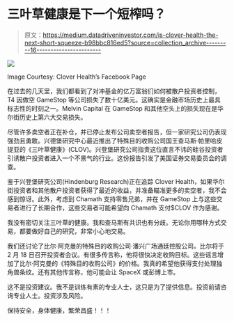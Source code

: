 # 三叶草健康是下一个短榨吗？

> 原文：<https://medium.datadriveninvestor.com/is-clover-health-the-next-short-squeeze-b98bbc816ed5?source=collection_archive---------16----------------------->

![](img/4c0b7b987d3d62ec833ec440bc0c2d14.png)

Image Courtesy: Clover Health’s Facebook Page

在过去的几天里，我们都看到了对冲基金的亿万富翁们如何被散户投资者控制，T4 因做空 GameStop 等公司损失了数十亿美元。这确实是金融市场历史上最具标志性的时刻之一。Melvin Capital 在 GameStop 和其他空头上的损失现在是华尔街历史上第六大交易损失。

尽管许多卖空者正在补仓，并已停止发布公司卖空者报告，但一家研究公司仍表现强劲且勇敢。兴德堡研究中心最近推出了特殊目的收购公司国王查马斯·帕里哈皮提亚的《三叶草健康》(CLOV)。兴登堡研究公司指责这位直言不讳的硅谷投资者引诱散户投资者进入一个不景气的行业。这份报告引发了美国证券交易委员会的调查。

鉴于兴登堡研究公司(Hindenburg Research)正在追踪 Clover Health，如果华尔街投资者和其他散户投资者获得了最近的收益，并准备瞄准更多的卖空者，我不会感到惊讶。此外，考虑到 Chamath 支持零售兄弟，并在 GameStop 上与这些交易者进行了长期合作，这些交易者可能希望向 Chamath 支付$CLOV 作为感谢。

我没有密切关注三叶草的健康。我和查马斯有共识也有分歧。无论你用哪种方式交易，都要做好自己的研究，非常小心地交易。

我们还讨论了比尔·阿克曼的特殊目的收购公司·潘兴广场通廷控股公司。比尔将于 2 月 18 日召开投资者会议。有很多传言称，他将很快决定收购目标。这些谣言增加了比尔·阿克曼的《特殊目的收购公司》的价格。我真的希望他获得支付处理独角兽条纹。还有其他传言称，他可能会让 SpaceX 或彭博上市。

这不是投资建议。我不是训练有素的专业人士，这只是为了提供信息。投资前请咨询专业人士。投资涉及风险。

保持安全，身体健康，繁荣昌盛！！！